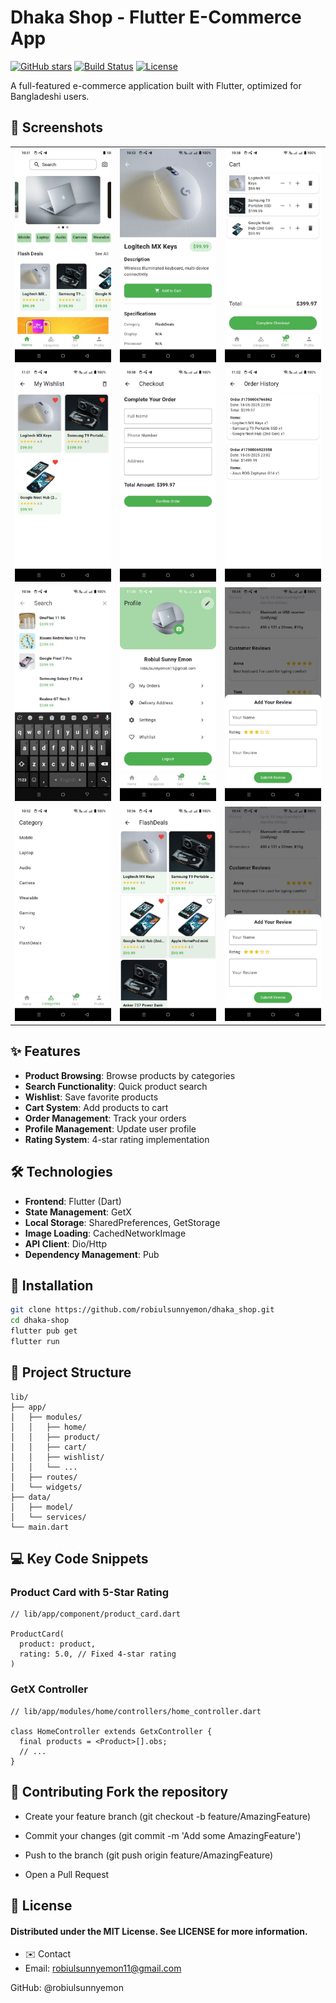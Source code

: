 # Dhaka Shop - Flutter E-Commerce App

[![GitHub stars](https://img.shields.io/github/stars/robiulsunnyemon/dhaka-shop?style=social)](https://github.com/yourusername/dhaka-shop)
[![Build Status](https://img.shields.io/github/actions/workflow/status/robiulsunnyemon/dhaka-shop/flutter.yml)](https://github.com/yourusername/dhaka-shop/actions)
[![License](https://img.shields.io/badge/license-MIT-blue.svg)](https://opensource.org/licenses/MIT)

A full-featured e-commerce application built with Flutter, optimized for Bangladeshi users.

## 📸 Screenshots

<div align="center">
  <table>
    <tr>
      <td><img src="assets/screenshots/home.jpg" width="200" alt="Home Screen"></td>
      <td><img src="assets/screenshots/product_details.jpg" width="200" alt="Product Screen"></td>
      <td><img src="assets/screenshots/cart.jpg" width="200" alt="Cart Screen"></td>
    </tr>
    <tr>
      <td><img src="assets/screenshots/wishlist.jpg" width="200" alt="Wishlist"></td>
      <td><img src="assets/screenshots/checkout.jpg" width="200" alt="Checkout"></td>
      <td><img src="assets/screenshots/order_history.jpg" width="200" alt="Orders"></td>
    </tr>
    <tr>
      <td><img src="assets/screenshots/search.jpg" width="200" alt="Search"></td>
      <td><img src="assets/screenshots/profile.jpg" width="200" alt="Profile"></td>
      <td><img src="assets/screenshots/add_review.jpg" width="200" alt="Login"></td>
    </tr>
    <tr>
      <td><img src="assets/screenshots/category.jpg" width="200" alt="Search"></td>
      <td><img src="assets/screenshots/category_product.jpg" width="200" alt="Profile"></td>
      <td><img src="assets/screenshots/add_review.jpg" width="200" alt="Login"></td>
    </tr>
  </table>
</div>

## ✨ Features

- **Product Browsing**: Browse products by categories
- **Search Functionality**: Quick product search
- **Wishlist**: Save favorite products
- **Cart System**: Add products to cart
- **Order Management**: Track your orders
- **Profile Management**: Update user profile
- **Rating System**: 4-star rating implementation

## 🛠️ Technologies

- **Frontend**: Flutter (Dart)
- **State Management**: GetX
- **Local Storage**: SharedPreferences, GetStorage
- **Image Loading**: CachedNetworkImage
- **API Client**: Dio/Http
- **Dependency Management**: Pub

## 🚀 Installation

```bash
git clone https://github.com/robiulsunnyemon/dhaka_shop.git
cd dhaka-shop
flutter pub get
flutter run
```
## 📂 Project Structure
```
lib/
├── app/
│   ├── modules/
│   │   ├── home/
│   │   ├── product/
│   │   ├── cart/
│   │   ├── wishlist/
│   │   └── ...
│   ├── routes/
│   └── widgets/
├── data/
│   ├── model/
│   └── services/
└── main.dart

```
## 💻 Key Code Snippets
### Product Card with 5-Star Rating
```
// lib/app/component/product_card.dart

ProductCard(
  product: product,
  rating: 5.0, // Fixed 4-star rating
)
```
### GetX Controller
```
// lib/app/modules/home/controllers/home_controller.dart

class HomeController extends GetxController {
  final products = <Product>[].obs;
  // ...
}
```
## 🤝 Contributing Fork the repository

- Create your feature branch (git checkout -b feature/AmazingFeature)

- Commit your changes (git commit -m 'Add some AmazingFeature')

- Push to the branch (git push origin feature/AmazingFeature)

- Open a Pull Request

## 📄 License
#### Distributed under the MIT License. See LICENSE for more information.

- ✉️ Contact
- Email: robiulsunnyemon11@gmail.com

GitHub: @robiulsunnyemon